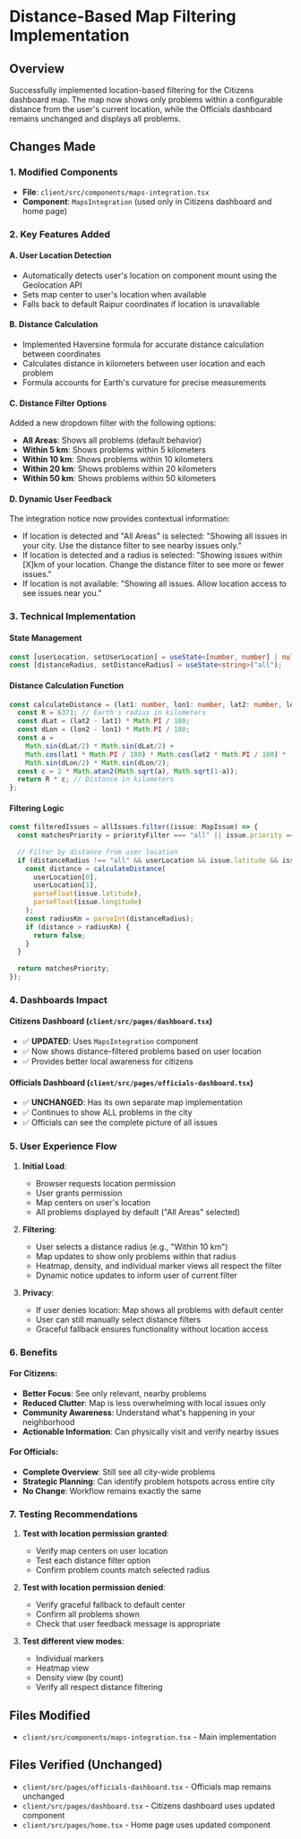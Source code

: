 # Distance-Based Map Filtering Implementation

## Overview
Successfully implemented location-based filtering for the Citizens dashboard map. The map now shows only problems within a configurable distance from the user's current location, while the Officials dashboard remains unchanged and displays all problems.

## Changes Made

### 1. Modified Components
- **File**: `client/src/components/maps-integration.tsx`
- **Component**: `MapsIntegration` (used only in Citizens dashboard and home page)

### 2. Key Features Added

#### A. User Location Detection
- Automatically detects user's location on component mount using the Geolocation API
- Sets map center to user's location when available
- Falls back to default Raipur coordinates if location is unavailable

#### B. Distance Calculation
- Implemented Haversine formula for accurate distance calculation between coordinates
- Calculates distance in kilometers between user location and each problem
- Formula accounts for Earth's curvature for precise measurements

#### C. Distance Filter Options
Added a new dropdown filter with the following options:
- **All Areas**: Shows all problems (default behavior)
- **Within 5 km**: Shows problems within 5 kilometers
- **Within 10 km**: Shows problems within 10 kilometers
- **Within 20 km**: Shows problems within 20 kilometers
- **Within 50 km**: Shows problems within 50 kilometers

#### D. Dynamic User Feedback
The integration notice now provides contextual information:
- If location is detected and "All Areas" is selected: "Showing all issues in your city. Use the distance filter to see nearby issues only."
- If location is detected and a radius is selected: "Showing issues within [X]km of your location. Change the distance filter to see more or fewer issues."
- If location is not available: "Showing all issues. Allow location access to see issues near you."

### 3. Technical Implementation

#### State Management
```typescript
const [userLocation, setUserLocation] = useState<[number, number] | null>(null);
const [distanceRadius, setDistanceRadius] = useState<string>("all");
```

#### Distance Calculation Function
```typescript
const calculateDistance = (lat1: number, lon1: number, lat2: number, lon2: number): number => {
  const R = 6371; // Earth's radius in kilometers
  const dLat = (lat2 - lat1) * Math.PI / 180;
  const dLon = (lon2 - lon1) * Math.PI / 180;
  const a = 
    Math.sin(dLat/2) * Math.sin(dLat/2) +
    Math.cos(lat1 * Math.PI / 180) * Math.cos(lat2 * Math.PI / 180) *
    Math.sin(dLon/2) * Math.sin(dLon/2);
  const c = 2 * Math.atan2(Math.sqrt(a), Math.sqrt(1-a));
  return R * c; // Distance in kilometers
};
```

#### Filtering Logic
```typescript
const filteredIssues = allIssues.filter((issue: MapIssue) => {
  const matchesPriority = priorityFilter === "all" || issue.priority === priorityFilter;
  
  // Filter by distance from user location
  if (distanceRadius !== "all" && userLocation && issue.latitude && issue.longitude) {
    const distance = calculateDistance(
      userLocation[0],
      userLocation[1],
      parseFloat(issue.latitude),
      parseFloat(issue.longitude)
    );
    const radiusKm = parseInt(distanceRadius);
    if (distance > radiusKm) {
      return false;
    }
  }
  
  return matchesPriority;
});
```

### 4. Dashboards Impact

#### Citizens Dashboard (`client/src/pages/dashboard.tsx`)
- ✅ **UPDATED**: Uses `MapsIntegration` component
- ✅ Now shows distance-filtered problems based on user location
- ✅ Provides better local awareness for citizens

#### Officials Dashboard (`client/src/pages/officials-dashboard.tsx`)
- ✅ **UNCHANGED**: Has its own separate map implementation
- ✅ Continues to show ALL problems in the city
- ✅ Officials can see the complete picture of all issues

### 5. User Experience Flow

1. **Initial Load**:
   - Browser requests location permission
   - User grants permission
   - Map centers on user's location
   - All problems displayed by default ("All Areas" selected)

2. **Filtering**:
   - User selects a distance radius (e.g., "Within 10 km")
   - Map updates to show only problems within that radius
   - Heatmap, density, and individual marker views all respect the filter
   - Dynamic notice updates to inform user of current filter

3. **Privacy**:
   - If user denies location: Map shows all problems with default center
   - User can still manually select distance filters
   - Graceful fallback ensures functionality without location access

### 6. Benefits

#### For Citizens:
- **Better Focus**: See only relevant, nearby problems
- **Reduced Clutter**: Map is less overwhelming with local issues only
- **Community Awareness**: Understand what's happening in your neighborhood
- **Actionable Information**: Can physically visit and verify nearby issues

#### For Officials:
- **Complete Overview**: Still see all city-wide problems
- **Strategic Planning**: Can identify problem hotspots across entire city
- **No Change**: Workflow remains exactly the same

### 7. Testing Recommendations

1. **Test with location permission granted**:
   - Verify map centers on user location
   - Test each distance filter option
   - Confirm problem counts match selected radius

2. **Test with location permission denied**:
   - Verify graceful fallback to default center
   - Confirm all problems shown
   - Check that user feedback message is appropriate

3. **Test different view modes**:
   - Individual markers
   - Heatmap view
   - Density view (by count)
   - Verify all respect distance filtering

## Files Modified
- `client/src/components/maps-integration.tsx` - Main implementation

## Files Verified (Unchanged)
- `client/src/pages/officials-dashboard.tsx` - Officials map remains unchanged
- `client/src/pages/dashboard.tsx` - Citizens dashboard uses updated component
- `client/src/pages/home.tsx` - Home page uses updated component
